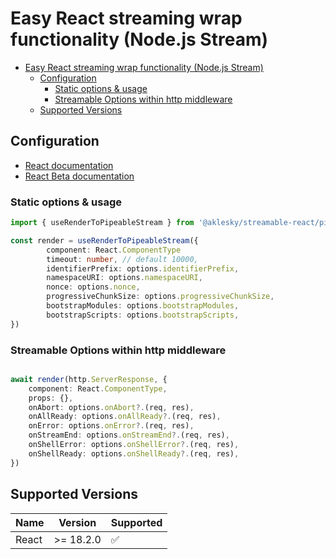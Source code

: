 # Easy React streaming wrap functionality (Node.js Stream)

- [Easy React streaming wrap functionality (Node.js Stream)](#easy-react-streaming-wrap-functionality-nodejs-stream)
  - [Configuration](#configuration)
    - [Static options \& usage](#static-options--usage)
    - [Streamable Options within http middleware](#streamable-options-within-http-middleware)
  - [Supported Versions](#supported-versions)

## Configuration

- [React documentation](https://reactjs.org/docs/react-dom-server.html#rendertopipeablestream)
- [React Beta documentation](https://beta.reactjs.org/reference/react-dom/server/renderToPipeableStream)

### Static options & usage

```typescript
import { useRenderToPipeableStream } from '@aklesky/streamable-react/pipeable/render.js'

const render = useRenderToPipeableStream({
        component: React.ComponentType
        timeout: number, // default 10000,
        identifierPrefix: options.identifierPrefix,
        namespaceURI: options.namespaceURI,
        nonce: options.nonce,
        progressiveChunkSize: options.progressiveChunkSize,
        bootstrapModules: options.bootstrapModules,
        bootstrapScripts: options.bootstrapScripts,
})
```

### Streamable Options within http middleware

```typescript

await render(http.ServerResponse, {
    component: React.ComponentType,
    props: {},
    onAbort: options.onAbort?.(req, res),
    onAllReady: options.onAllReady?.(req, res),
    onError: options.onError?.(req, res),
    onStreamEnd: options.onStreamEnd?.(req, res),
    onShellError: options.onShellError?.(req, res),
    onShellReady: options.onShellReady?.(req, res),
})
```

## Supported Versions

| Name       | Version    | Supported          |
| ---------- | ---------- | ------------------ |
| React       | >= 18.2.0 | :white_check_mark: |
